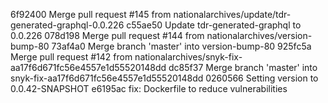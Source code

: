 6f92400 Merge pull request #145 from nationalarchives/update/tdr-generated-graphql-0.0.226
c55ae50 Update tdr-generated-graphql to 0.0.226
078d198 Merge pull request #144 from nationalarchives/version-bump-80
73af4a0 Merge branch 'master' into version-bump-80
925fc5a Merge pull request #142 from nationalarchives/snyk-fix-aa17f6d671fc56e4557e1d55520148dd
dc85f37 Merge branch 'master' into snyk-fix-aa17f6d671fc56e4557e1d55520148dd
0260566 Setting version to 0.0.42-SNAPSHOT
e6195ac fix: Dockerfile to reduce vulnerabilities
